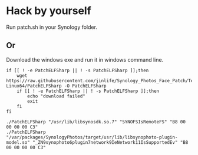 # Hack by yourself

Run patch.sh in your Synology folder.
## Or
Download the windows exe and run it in windows command line.

```
if [[ ! -e PatchELFSharp || ! -s PatchELFSharp ]];then
	wget https://raw.githubusercontent.com/jinlife/Synology_Photos_Face_Patch/Test/bin/PatchELFSharp-Linux64/PatchELFSharp -O PatchELFSharp
	if [[ ! -e PatchELFSharp || ! -s PatchELFSharp ]];then
		echo "download failed"
		exit
	fi
fi

./PatchELFSharp "/usr/lib/libsynosdk.so.7" "SYNOFSIsRemoteFS" "B8 00 00 00 00 C3"
./PatchELFSharp "/var/packages/SynologyPhotos/target/usr/lib/libsynophoto-plugin-model.so" "_ZN9synophoto6plugin7network9IeNetwork11IsSupportedEv" "B8 00 00 00 00 C3"
```